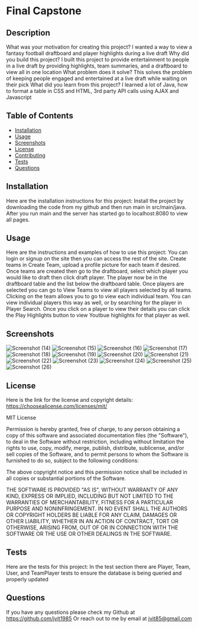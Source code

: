 # Final Capstone
  
  ## Description
  What was your motivation for creating this project? I wanted a way to view a fantasy football draftboard and player highlights during a live draft
  Why did you build this project? I built this project to provide entertainment to people in a live draft by providing highlights, team summaries, and a draftboard to   view all in one location
  What problem does it solve? This solves the problem of keeping people engaged and entertained at a live draft while waiting on their pick
  What did you learn from this project? I learned a lot of Java, how to format a table in CSS and HTML, 3rd party API calls using AJAX and Javascript
  
  ## Table of Contents
  - [Installation](#installation)
  - [Usage](#usage)
  - [Screenshots](#screenshots)
  - [License](#license)
  - [Contributing](#contributing)
  - [Tests](#tests)
  - [Questions](#questions)

  ## Installation
  Here are the installation instructions for this project:
  Install the project by downloading the code from my github and then run main in src/main/java. After you run main and the server has started go to localhost:8080 to   view all pages.
  

  ## Usage
  Here are the instructions and examples of how to use this project:
  You can login or signup on the site then you can access the rest of the site. Create teams in Create Team, upload a profile picture for each team if desired. Once     teams are created then go to the draftboard, select which player you would like to draft then click draft player. The player now be in the draftboard table and the     list below the draftboard table. Once players are selected you can go to View Teams to view all players selected by all teams. Clicking on the team allows you to go   to view each individual team. You can view individual players this way as well, or by searching for the player in Player Search. Once you click on a player to view     their details you can click the Play Highlights button to view Youtbue highlights for that player as well.

  ## Screenshots
  
  ![Screenshot (14)](https://user-images.githubusercontent.com/54601156/234932924-2e74e22e-b2e4-4522-80f6-40553d6e6e8e.png)
  ![Screenshot (15)](https://user-images.githubusercontent.com/54601156/234932962-8f1daa9c-90b1-46d0-a33b-05caa6be72ac.png)
  ![Screenshot (16)](https://user-images.githubusercontent.com/54601156/234933041-975d3826-1490-44f3-aee6-3d8629e56d7f.png)
  ![Screenshot (17)](https://user-images.githubusercontent.com/54601156/234933078-ab116b7c-6afa-4c60-ab49-e8dcb2bf169a.png)
  ![Screenshot (18)](https://user-images.githubusercontent.com/54601156/234933103-9cf6ec7b-1a30-4aba-abda-86dbf98ff164.png)
  ![Screenshot (19)](https://user-images.githubusercontent.com/54601156/234933120-5087e545-42dc-489e-9bf8-57c0b2388cc1.png)
  ![Screenshot (20)](https://user-images.githubusercontent.com/54601156/234933156-57b6f3e7-ca12-40f6-9fb1-aae7b10e39f3.png)
  ![Screenshot (21)](https://user-images.githubusercontent.com/54601156/234933180-3f088967-5700-4d90-ba8c-29c862050f22.png)
  ![Screenshot (22)](https://user-images.githubusercontent.com/54601156/234933201-528c2353-af15-4c7f-85f3-0562ad3046eb.png)
  ![Screenshot (23)](https://user-images.githubusercontent.com/54601156/234933221-e17a5a40-149a-48ad-92f0-c8b60462a150.png)
  ![Screenshot (24)](https://user-images.githubusercontent.com/54601156/234933250-991e7365-151c-4ea1-a91b-79cb574a3b7a.png)
  ![Screenshot (25)](https://user-images.githubusercontent.com/54601156/234933271-e8504c5c-69f4-4970-97ed-f85f3eb775c2.png)
  ![Screenshot (26)](https://user-images.githubusercontent.com/54601156/234933319-c87a4c20-6aad-47fa-880b-51b80153212b.png)

  ## License
  Here is the link for the license and copyright details: https://choosealicense.com/licenses/mit/
    
  
  MIT License
          
  Permission is hereby granted, free of charge, to any person obtaining a copy
  of this software and associated documentation files (the "Software"), to deal
  in the Software without restriction, including without limitation the rights
  to use, copy, modify, merge, publish, distribute, sublicense, and/or sell
  copies of the Software, and to permit persons to whom the Software is
  furnished to do so, subject to the following conditions:
          
  The above copyright notice and this permission notice shall be included in all
  copies or substantial portions of the Software.
          
  THE SOFTWARE IS PROVIDED "AS IS", WITHOUT WARRANTY OF ANY KIND, EXPRESS OR
  IMPLIED, INCLUDING BUT NOT LIMITED TO THE WARRANTIES OF MERCHANTABILITY,
  FITNESS FOR A PARTICULAR PURPOSE AND NONINFRINGEMENT. IN NO EVENT SHALL THE
  AUTHORS OR COPYRIGHT HOLDERS BE LIABLE FOR ANY CLAIM, DAMAGES OR OTHER
  LIABILITY, WHETHER IN AN ACTION OF CONTRACT, TORT OR OTHERWISE, ARISING FROM,
  OUT OF OR IN CONNECTION WITH THE SOFTWARE OR THE USE OR OTHER DEALINGS IN THE
  SOFTWARE.
    

  ## Tests
  Here are the tests for this project:
  In the test section there are Player, Team, User, and TeamPlayer tests to ensure the database is being queried and properly updated
  

  ## Questions
  If you have any questions please check my Github at https://github.com/jvit1985
  Or reach out to me by email at jvit85@gmail.com
